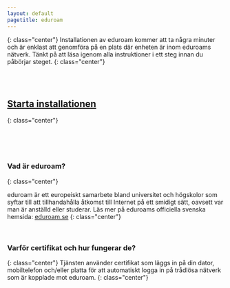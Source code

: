 ```yaml
---
layout: default
pagetitle: eduroam
---
```


{: class="center"}
Installationen av eduroam kommer att ta några minuter och är enklast att genomföra på en plats där enheten är inom eduroams nätverk. Tänkt på att läsa igenom alla instruktioner i ett steg innan du påbörjar steget.
{: class="center"}

<br>
<br>

## [Starta installationen](./macos)
{: class="center"}

<br>
<br>
<br>

### Vad är eduroam?
{: class="center"}

eduroam är ett europeiskt samarbete bland universitet och högskolor som syftar till att tillhandahålla åtkomst till Internet på ett smidigt sätt, oavsett var man är anställd eller studerar. 
Läs mer på eduroams officiella svenska hemsida: [eduroam.se](www.eduroam.se)
{: class="center"}

<br>

### Varför certifikat och hur fungerar de?
{: class="center"}
Tjänsten använder certifikat som läggs in på din dator, mobiltelefon och/eller platta för att automatiskt logga in på trådlösa nätverk som är kopplade mot eduroam.
{: class="center"}

<br>
<br>
